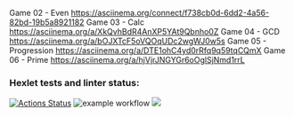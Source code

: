 Game 02 - Even https://asciinema.org/connect/f738cb0d-6dd2-4a56-82bd-19b5a8921182
Game 03 - Calc https://asciinema.org/a/XkQvhBdR4AnXP5YAt9Qbnho0Z
Game 04 - GCD https://asciinema.org/a/bOJXTcF5oVQOqUDc2wgWJ0w5s
Game 05 - Progression https://asciinema.org/a/DTE1ohC4yd0rRfq9q59tqCQmX
Game 06 - Prime https://asciinema.org/a/hjVjrJNGYGr6oOglSjNmd1rrL

### Hexlet tests and linter status:
[![Actions Status](https://github.com/NikGor/java-project-lvl1/workflows/hexlet-check/badge.svg)](https://github.com/NikGor/java-project-lvl1/actions)
![example workflow](https://github.com//NikGor/java-project-lvl1/actions/workflows/makefile.yml/badge.svg)
<a href="https://codeclimate.com/github/codeclimate/codeclimate/maintainability"><img src="https://api.codeclimate.com/v1/badges/a99a88d28ad37a79dbf6/maintainability" /></a>